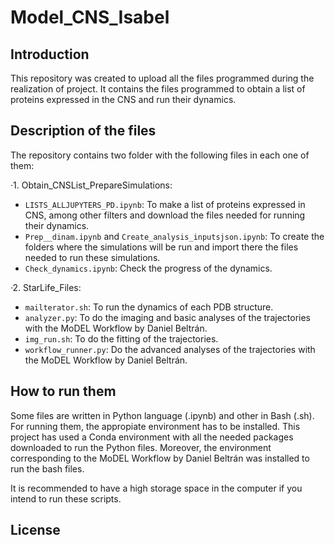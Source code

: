 # Model_CNS_Isabel



## Introduction

This repository was created to upload all the files programmed during the realization of project. It contains the files programmed to obtain a list of proteins expressed in the CNS and run their dynamics. 


## Description of the files 
The repository contains two folder with the following files in each one of them: 

·1. Obtain_CNSList_PrepareSimulations:

- `LISTS_ALLJUPYTERS_PD.ipynb`: To make a list of proteins expressed in CNS, among other filters and download the files needed for running their dynamics. 
- `Prep__dinam.ipynb` and `Create_analysis_inputsjson.ipynb`: To create the folders where the simulations will be run and import there the files needed to run these simulations. 
- `Check_dynamics.ipynb`: Check the progress of the dynamics. 

·2. StarLife_Files:

- `mailterator.sh`: To run the dynamics of each PDB structure. 
- `analyzer.py`: To do the imaging and basic analyses of the trajectories with the MoDEL Workflow by Daniel Beltrán.
- `img_run.sh`: To do the fitting of the trajectories. 
- `workflow_runner.py`: Do the advanced analyses of the trajectories with the MoDEL Workflow by Daniel Beltrán.


## How to run them

Some files are written in Python language (.ipynb) and other in Bash (.sh). For running them, the appropiate environment has to be installed. This project has used a Conda environment with all the needed packages downloaded to run the Python files. Moreover, the environment corresponding to the MoDEL Workflow by Daniel Beltrán was installed to run the bash files. 

It is recommended to have a high storage space in the computer if you intend to run these scripts. 

## License


